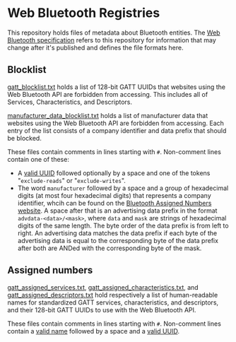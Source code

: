 # Web Bluetooth Registries

This repository holds files of metadata about Bluetooth entities. The
[Web Bluetooth specification](https://github.com/WebBluetoothCG/registries)
refers to this repository for information that may change after it's published
and defines the file formats here.

## Blocklist

[gatt_blocklist.txt](/gatt_blocklist.txt)
holds a list of 128-bit GATT UUIDs that
websites using the Web Bluetooth API are forbidden from accessing.
This includes all of Services, Characteristics, and Descriptors.

[manufacturer_data_blocklist.txt](/manufacturer_data_blocklist.txt)
holds a list of manufacturer data that websites using the Web Bluetooth API are forbidden from accessing.
Each entry of the list consists of a company identifier and data prefix that should be blocked.

These files contain comments in lines starting with `#`.
Non-comment lines contain one of these:
  * A [valid UUID](https://webbluetoothcg.github.io/web-bluetooth/#valid-uuid)
followed optionally by a space and one of the tokens "`exclude-reads`" or "`exclude-writes`".
  *  The word `manufacturer` followed by a space and a group of hexadecimal digits (at most four
  hexadecimal digits) that represents a company identifier, whcih can be found on the
  [Bluetooth Assigned Numbers website](https://www.bluetooth.com/specifications/assigned-numbers).
  A space after that is an advertising data prefix in the format `advdata-<data>/<mask>`, where
  `data` and `mask` are strings of hexadecimal digits of the same length. The byte order of the
  data prefix is from left to right. An advertising data matches the data prefix if each byte of
  the advertising data is equal to the corresponding byte of the data prefix after both are
  ANDed with the corresponding byte of the mask.

## Assigned numbers

[gatt_assigned_services.txt](/gatt_assigned_services.txt),
[gatt_assigned_characteristics.txt](/gatt_assigned_characteristics.txt), and
[gatt_assigned_descriptors.txt](/gatt_assigned_descriptors.txt) hold
respectively a list of human-readable names for standardized GATT services,
characteristics, and descriptors, and their 128-bit GATT UUIDs to use with the
Web Bluetooth API.

These files contain comments in lines starting with `#`. Non-comment lines
contain a [valid
name](https://webbluetoothcg.github.io/web-bluetooth/#valid-name) followed by a
space and a [valid
UUID](https://webbluetoothcg.github.io/web-bluetooth/#valid-uuid).
